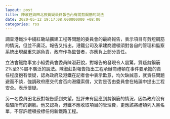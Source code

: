 ```yaml
---
layout: post
title: 陳淑莊與田北辰質疑最終報告內有關剪鋼筋的說法
date: 2020-05-12 19:17:08.000000000 +08:00
categories: rss
---
```


調查港鐵沙中綫紅磡站擴建工程等問題的委員會的最終報告，表示項目有剪短鋼筋的情況，但並不廣泛。報告又指出，港鐵公司及承建商禮頓須對各自的管理和監察系統出現嚴重失誤負責，政府作為監督者，亦應負上部分責任。

立法會鐵路事宜小組委員會委員陳淑莊說，對報告的發現令人震驚，質疑剪鋼筋2%至3%屬不廣泛的說法。陳淑莊對報告指出工程承辦商禮頓在事件要承擔的責任程度抱有懷疑，認為政府及港鐵在記者會中表示歉意，均欠缺誠意，就責任問題避而不談，強調政府應交代會否向港鐵索償，又對是否由委員會在結論中提出工程安全。表示懷疑。

另一名委員田北辰對報告感到失望，批評未有回應到剪鋼筋的情況，因為政府沒有檢驗所有的鋼筋。他又認為，港鐵不應收取項目的管理費，更應該將禮頓列入黑名單，不容許禮頓投標任何新鐵路工程。
